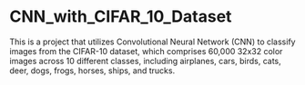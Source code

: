 # CNN_with_CIFAR_10_Dataset

This is a project that utilizes Convolutional Neural Network (CNN) to classify images from the CIFAR-10 dataset, which comprises 60,000 32x32 color images across 10 different classes, including airplanes, cars, 
birds, cats, deer, dogs, frogs, horses, ships, and trucks.
